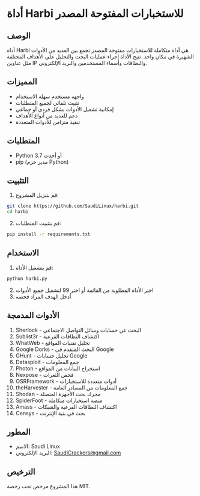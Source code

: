 # أداة Harbi للاستخبارات المفتوحة المصدر

## الوصف
أداة Harbi هي أداة متكاملة للاستخبارات مفتوحة المصدر تجمع بين العديد من الأدوات الشهيرة في مكان واحد. تتيح الأداة إجراء عمليات البحث والتحليل على الأهداف المختلفة مثل عناوين IP والنطاقات وأسماء المستخدمين والبريد الإلكتروني.

## المميزات
- واجهة مستخدم سهلة الاستخدام
- تثبيت تلقائي لجميع المتطلبات
- إمكانية تشغيل الأدوات بشكل فردي أو جماعي
- دعم للعديد من أنواع الأهداف
- تنفيذ متزامن للأدوات المتعددة

## المتطلبات
- Python 3.7 أو أحدث
- pip (مدير حزم Python)

## التثبيت
1. قم بتنزيل المشروع:
```bash
git clone https://github.com/SaudiLinux/harbi.git
cd harbi
```

2. قم بتثبيت المتطلبات:
```bash
pip install -r requirements.txt
```

## الاستخدام
1. قم بتشغيل الأداة:
```bash
python harbi.py
```

2. اختر الأداة المطلوبة من القائمة أو اختر 99 لتشغيل جميع الأدوات
3. أدخل الهدف المراد فحصه

## الأدوات المدمجة
1. Sherlock - البحث عن حسابات وسائل التواصل الاجتماعي
2. Sublist3r - اكتشاف النطاقات الفرعية
3. WhatWeb - تحليل تقنيات المواقع
4. Google Dorks - البحث المتقدم في Google
5. GHunt - تحليل حسابات Google
6. Datasploit - جمع المعلومات
7. Photon - استخراج البيانات من المواقع
8. Nexpose - فحص الثغرات
9. OSRFramework - أدوات متعددة للاستخبارات
10. theHarvester - جمع المعلومات من المصادر العامة
11. Shodan - محرك بحث الأجهزة المتصلة
12. SpiderFoot - منصة استخبارات متكاملة
13. Amass - اكتشاف النطاقات الفرعية والشبكات
14. Censys - بحث في بنية الإنترنت

## المطور
- الاسم: Saudi Linux
- البريد الإلكتروني: SaudiCrackers@gmail.com

## الترخيص
هذا المشروع مرخص تحت رخصة MIT.
